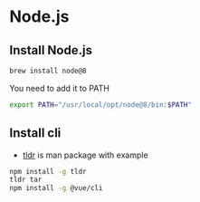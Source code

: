 # Node.js

## Install Node.js

````bash
brew install node@8
````

You need to add it to PATH

````bash
export PATH="/usr/local/opt/node@8/bin:$PATH"
````

## Install cli

- [tldr](https://github.com/tldr-pages/tldr) is man package with example

````bash
npm install -g tldr
tldr tar
npm install -g @vue/cli
````